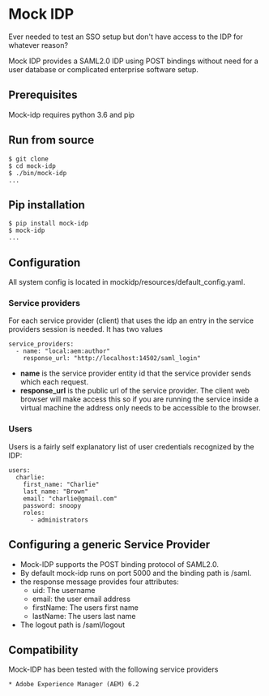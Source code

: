 # Mock IDP

Ever needed to test an SSO setup but don't have access to the IDP for whatever
reason?

Mock IDP provides a SAML2.0 IDP using POST bindings without need for a user
database or complicated enterprise software setup.

## Prerequisites

Mock-idp requires python 3.6 and pip

## Run from source

    $ git clone
    $ cd mock-idp
    $ ./bin/mock-idp
    ...

## Pip installation

    $ pip install mock-idp
    $ mock-idp
    ...

## Configuration

All system config is located in mockidp/resources/default_config.yaml. 

### Service providers

For each service provider (client) that uses the idp an entry in the service
providers session is needed. It has two values

    service_providers:
      - name: "local:aem:author"
        response_url: "http://localhost:14502/saml_login"


* **name** is the service provider entity id that the service provider sends which
    each request.
* **response_url** is the public url of the service provider. The client web
    browser will make access this so if you are running the service inside
    a virtual machine the address only needs to be accessible to the browser.


### Users

Users is a fairly self explanatory list of user credentials recognized
by the IDP:

    users:
      charlie:
        first_name: "Charlie"
        last_name: "Brown"
        email: "charlie@gmail.com"
        password: snoopy
        roles:
          - administrators

## Configuring a generic Service Provider

* Mock-IDP supports the POST binding protocol of SAML2.0.
* By default mock-idp runs on port 5000 and the binding path is /saml. 
* the response message provides four attributes:
    - uid: The username
    - email: the user email address
    - firstName: The users first name
    - lastName: The users last name
* The logout path is /saml/logout


## Compatibility

Mock-IDP has been tested with the following service providers

    * Adobe Experience Manager (AEM) 6.2
